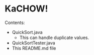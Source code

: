 # KaCHOW!
Contents:
- QuickSort.java
  * This can handle duplicate values.
- QuickSortTester.java
- This README.md file
